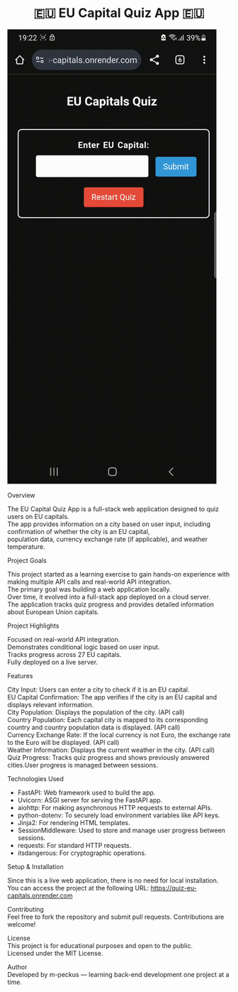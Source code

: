 <h1 align="center">🇪🇺 EU Capital Quiz App 🇪🇺</h1>  


![App Demo](app_demo.gif)  

Overview  

The EU Capital Quiz App is a full-stack web application designed to quiz users on EU capitals.  
The app provides information on a city based on user input, including confirmation of whether the city is an EU capital,  
population data, currency exchange rate (if applicable), and weather temperature.  

Project Goals  

This project started as a learning exercise to gain hands-on experience with making multiple API calls and real-world API integration.  
The primary goal was building a web application locally.  
Over time, it evolved into a full-stack app deployed on a cloud server.  
The application tracks quiz progress and provides detailed information about European Union capitals.  

Project Highlights  

Focused on real-world API integration.  
Demonstrates conditional logic based on user input.  
Tracks progress across 27 EU capitals.  
Fully deployed on a live server.  

Features  

City Input: Users can enter a city to check if it is an EU capital.  
EU Capital Confirmation: The app verifies if the city is an EU capital and displays relevant information.  
City Population: Displays the population of the city. (API call)  
Country Population: Each capital city is mapped to its corresponding country and country population data is displayed. (API call)  
Currency Exchange Rate: If the local currency is not Euro, the exchange rate to the Euro will be displayed. (API call)  
Weather Information: Displays the current weather in the city. (API call)  
Quiz Progress: Tracks quiz progress and shows previously answered cities.User progress is managed between sessions.  


Technologies Used  

* FastAPI: Web framework used to build the app.  
* Uvicorn: ASGI server for serving the FastAPI app.  
* aiohttp: For making asynchronous HTTP requests to external APIs.  
* python-dotenv: To securely load environment variables like API keys.  
* Jinja2: For rendering HTML templates.
* SessionMiddleware: Used to store and manage user progress between sessions.  
* requests: For standard HTTP requests.  
* itsdangerous: For cryptographic operations.  


Setup & Installation  

Since this is a live web application, there is no need for local installation.  
You can access the project at the following URL: https://quiz-eu-capitals.onrender.com  

Contributing  
Feel free to fork the repository and submit pull requests. Contributions are welcome!  

License  
This project is for educational purposes and open to the public.  
Licensed under the MIT License.  

Author  
Developed by m-peckus — learning back-end development one project at a time.  

